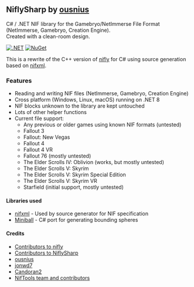 ## NiflySharp by [ousnius](https://github.com/ousnius)
C# / .NET NIF library for the Gamebryo/NetImmerse File Format (NetImmerse, Gamebryo, Creation Engine).  
Created with a clean-room design.

[![.NET](https://github.com/ousnius/NiflySharp/actions/workflows/dotnet.yml/badge.svg)](https://github.com/ousnius/NiflySharp/actions/workflows/dotnet.yml) [![NuGet](https://img.shields.io/nuget/v/Nifly)](https://www.nuget.org/packages/Nifly)

This is a rewrite of the C++ version of [nifly](https://github.com/ousnius/nifly) for C# using source generation based on [nifxml](https://github.com/niftools/nifxml).

### Features
- Reading and writing NIF files (NetImmerse, Gamebryo, Creation Engine)
- Cross platform (Windows, Linux, macOS) running on .NET 8
- NIF blocks unknown to the library are kept untouched
- Lots of other helper functions
- Current file support:
  - Any previous or older games using known NIF formats (untested)
  - Fallout 3
  - Fallout: New Vegas
  - Fallout 4
  - Fallout 4 VR
  - Fallout 76 (mostly untested)
  - The Elder Scrolls IV: Oblivion (works, but mostly untested)
  - The Elder Scrolls V: Skyrim
  - The Elder Scrolls V: Skyrim Special Edition
  - The Elder Scrolls V: Skyrim VR
  - Starfield (initial support, mostly untested)

#### Libraries used
- [nifxml](https://github.com/niftools/nifxml) - Used by source generator for NIF specification
- [Miniball](https://github.com/SearchAThing-forks/miniball) - C# port for generating bounding spheres

#### Credits
- [Contributors to nifly](https://github.com/ousnius/nifly/graphs/contributors)
- [Contributors to NiflySharp](https://github.com/ousnius/NiflySharp/graphs/contributors)
- [ousnius](https://github.com/ousnius)
- [jonwd7](https://github.com/jonwd7)
- [Candoran2](https://github.com/Candoran2)
- [NifTools team and contributors](https://www.niftools.org/)
